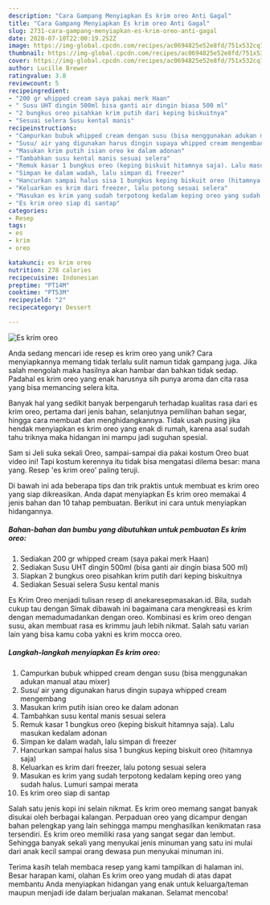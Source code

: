 ```yaml
---
description: "Cara Gampang Menyiapkan Es krim oreo Anti Gagal"
title: "Cara Gampang Menyiapkan Es krim oreo Anti Gagal"
slug: 2731-cara-gampang-menyiapkan-es-krim-oreo-anti-gagal
date: 2020-07-10T22:00:19.252Z
image: https://img-global.cpcdn.com/recipes/ac0694825e52e8fd/751x532cq70/es-krim-oreo-foto-resep-utama.jpg
thumbnail: https://img-global.cpcdn.com/recipes/ac0694825e52e8fd/751x532cq70/es-krim-oreo-foto-resep-utama.jpg
cover: https://img-global.cpcdn.com/recipes/ac0694825e52e8fd/751x532cq70/es-krim-oreo-foto-resep-utama.jpg
author: Lucille Brewer
ratingvalue: 3.8
reviewcount: 5
recipeingredient:
- "200 gr whipped cream saya pakai merk Haan"
- " Susu UHT dingin 500ml bisa ganti air dingin biasa 500 ml"
- "2 bungkus oreo pisahkan krim putih dari keping biskuitnya"
- "Sesuai selera Susu kental manis"
recipeinstructions:
- "Campurkan bubuk whipped cream dengan susu (bisa menggunakan adukan manual atau mixer)"
- "Susu/ air yang digunakan harus dingin supaya whipped cream mengembang"
- "Masukan krim putih isian oreo ke dalam adonan"
- "Tambahkan susu kental manis sesuai selera"
- "Remuk kasar 1 bungkus oreo (keping biskuit hitamnya saja). Lalu masukan kedalam adonan"
- "Simpan ke dalam wadah, lalu simpan di freezer"
- "Hancurkan sampai halus sisa 1 bungkus keping biskuit oreo (hitamnya saja)"
- "Keluarkan es krim dari freezer, lalu potong sesuai selera"
- "Masukan es krim yang sudah terpotong kedalam keping oreo yang sudah halus. Lumuri sampai merata"
- "Es krim oreo siap di santap"
categories:
- Resep
tags:
- es
- krim
- oreo

katakunci: es krim oreo 
nutrition: 278 calories
recipecuisine: Indonesian
preptime: "PT14M"
cooktime: "PT53M"
recipeyield: "2"
recipecategory: Dessert

---
```



![Es krim oreo](https://img-global.cpcdn.com/recipes/ac0694825e52e8fd/751x532cq70/es-krim-oreo-foto-resep-utama.jpg)

Anda sedang mencari ide resep es krim oreo yang unik? Cara menyiapkannya memang tidak terlalu sulit namun tidak gampang juga. Jika salah mengolah maka hasilnya akan hambar dan bahkan tidak sedap. Padahal es krim oreo yang enak harusnya sih punya aroma dan cita rasa yang bisa memancing selera kita.

Banyak hal yang sedikit banyak berpengaruh terhadap kualitas rasa dari es krim oreo, pertama dari jenis bahan, selanjutnya pemilihan bahan segar, hingga cara membuat dan menghidangkannya. Tidak usah pusing jika hendak menyiapkan es krim oreo yang enak di rumah, karena asal sudah tahu triknya maka hidangan ini mampu jadi suguhan spesial.

Sam si Jeli suka sekali Oreo, sampai-sampai dia pakai kostum Oreo buat video ini! Tapi kostum kerennya itu tidak bisa mengatasi dilema besar: mana yang. Resep &#39;es krim oreo&#39; paling teruji.


Di bawah ini ada beberapa tips dan trik praktis untuk membuat es krim oreo yang siap dikreasikan. Anda dapat menyiapkan Es krim oreo memakai 4 jenis bahan dan 10 tahap pembuatan. Berikut ini cara untuk menyiapkan hidangannya.

<!--inarticleads1-->

##### Bahan-bahan dan bumbu yang dibutuhkan untuk pembuatan Es krim oreo:

1. Sediakan 200 gr whipped cream (saya pakai merk Haan)
1. Sediakan  Susu UHT dingin 500ml (bisa ganti air dingin biasa 500 ml)
1. Siapkan 2 bungkus oreo pisahkan krim putih dari keping biskuitnya
1. Sediakan Sesuai selera Susu kental manis


Es Krim Oreo menjadi tulisan resep di anekaresepmasakan.id. Bila, sudah cukup tau dengan Simak dibawah ini bagaimana cara mengkreasi es krim dengan memadumadankan dengan oreo. Kombinasi es krim oreo dengan susu, akan membuat rasa es krimmu jauh lebih nikmat. Salah satu varian lain yang bisa kamu coba yakni es krim mocca oreo. 

<!--inarticleads2-->

##### Langkah-langkah menyiapkan Es krim oreo:

1. Campurkan bubuk whipped cream dengan susu (bisa menggunakan adukan manual atau mixer)
1. Susu/ air yang digunakan harus dingin supaya whipped cream mengembang
1. Masukan krim putih isian oreo ke dalam adonan
1. Tambahkan susu kental manis sesuai selera
1. Remuk kasar 1 bungkus oreo (keping biskuit hitamnya saja). Lalu masukan kedalam adonan
1. Simpan ke dalam wadah, lalu simpan di freezer
1. Hancurkan sampai halus sisa 1 bungkus keping biskuit oreo (hitamnya saja)
1. Keluarkan es krim dari freezer, lalu potong sesuai selera
1. Masukan es krim yang sudah terpotong kedalam keping oreo yang sudah halus. Lumuri sampai merata
1. Es krim oreo siap di santap


Salah satu jenis kopi ini selain nikmat. Es krim oreo memang sangat banyak disukai oleh berbagai kalangan. Perpaduan oreo yang dicampur dengan bahan pelengkap yang lain sehingga mampu menghasilkan kenikmatan rasa tersendiri. Es krim oreo memiliki rasa yang sangat segar dan lembut. Sehingga banyak sekali yang menyukai jenis minuman yang satu ini mulai dari anak kecil sampai orang dewasa pun menyukai minuman ini. 

Terima kasih telah membaca resep yang kami tampilkan di halaman ini. Besar harapan kami, olahan Es krim oreo yang mudah di atas dapat membantu Anda menyiapkan hidangan yang enak untuk keluarga/teman maupun menjadi ide dalam berjualan makanan. Selamat mencoba!
